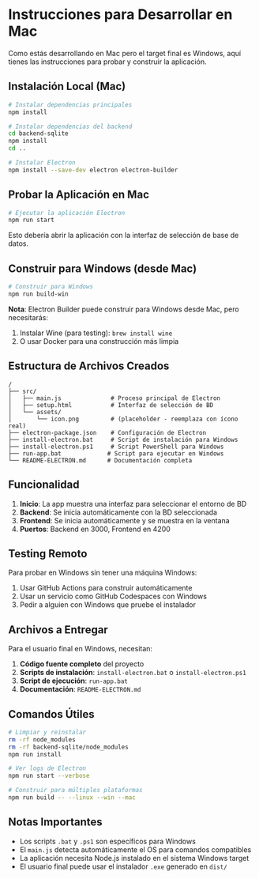 # Instrucciones para Desarrollar en Mac

Como estás desarrollando en Mac pero el target final es Windows, aquí tienes las instrucciones para probar y construir la aplicación.

## Instalación Local (Mac)

```bash
# Instalar dependencias principales
npm install

# Instalar dependencias del backend
cd backend-sqlite
npm install
cd ..

# Instalar Electron
npm install --save-dev electron electron-builder
```

## Probar la Aplicación en Mac

```bash
# Ejecutar la aplicación Electron
npm run start
```

Esto debería abrir la aplicación con la interfaz de selección de base de datos.

## Construir para Windows (desde Mac)

```bash
# Construir para Windows
npm run build-win
```

**Nota**: Electron Builder puede construir para Windows desde Mac, pero necesitarás:

1. Instalar Wine (para testing): `brew install wine`
2. O usar Docker para una construcción más limpia

## Estructura de Archivos Creados

```
/
├── src/
│   ├── main.js              # Proceso principal de Electron
│   ├── setup.html           # Interfaz de selección de BD
│   └── assets/
│       └── icon.png         # (placeholder - reemplaza con ícono real)
├── electron-package.json    # Configuración de Electron
├── install-electron.bat     # Script de instalación para Windows
├── install-electron.ps1     # Script PowerShell para Windows
├── run-app.bat             # Script para ejecutar en Windows
└── README-ELECTRON.md      # Documentación completa
```

## Funcionalidad

1. **Inicio**: La app muestra una interfaz para seleccionar el entorno de BD
2. **Backend**: Se inicia automáticamente con la BD seleccionada
3. **Frontend**: Se inicia automáticamente y se muestra en la ventana
4. **Puertos**: Backend en 3000, Frontend en 4200

## Testing Remoto

Para probar en Windows sin tener una máquina Windows:

1. Usar GitHub Actions para construir automáticamente
2. Usar un servicio como GitHub Codespaces con Windows
3. Pedir a alguien con Windows que pruebe el instalador

## Archivos a Entregar

Para el usuario final en Windows, necesitan:

1. **Código fuente completo** del proyecto
2. **Scripts de instalación**: `install-electron.bat` o `install-electron.ps1`
3. **Script de ejecución**: `run-app.bat`
4. **Documentación**: `README-ELECTRON.md`

## Comandos Útiles

```bash
# Limpiar y reinstalar
rm -rf node_modules
rm -rf backend-sqlite/node_modules
npm run install

# Ver logs de Electron
npm run start --verbose

# Construir para múltiples plataformas
npm run build -- --linux --win --mac
```

## Notas Importantes

- Los scripts `.bat` y `.ps1` son específicos para Windows
- El `main.js` detecta automáticamente el OS para comandos compatibles
- La aplicación necesita Node.js instalado en el sistema Windows target
- El usuario final puede usar el instalador `.exe` generado en `dist/` 
